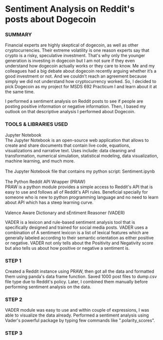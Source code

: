 <h1>Sentiment Analysis on Reddit's posts about Dogecoin</h1>

<h3>SUMMARY</h3>
Financial experts are highly skeptical of dogecoin, as well as other cryptocurrencies. Their extreme volatility is one reason experts say that crypto is a risky, speculative investment. That's why only the younger generation is investing in dogecoin but I am not sure if they even understand how dogecoin actually works or they care to know. Me and my colleagues had a big debate about dogecoin recently arguing whether it’s a good investment or not. And we couldn't reach an agreement because simply we did not understand how cryptocurrency worked. So, I decided to pick Dogecoin as my project for MSDS 692 Practicum I and learn about it at the same time.
<p> I performed a sentiment analysis on Reddit posts to see if people are posting positive information or negative information. Then, I based my outlook on that descriptive analysis I performed about Dogecoin.</p>
<h3>TOOLS & LIBRARIES USED</h3>
Jupyter Notebook</br>
The Jupyter Notebook is an open-source web application that allows to create and share documents that contain live code, equations, visualizations and narrative text. Uses include: data cleaning and transformation, numerical simulation, statistical modeling, data visualization, machine learning, and much more.</br></br>
The Jupyter Notebook file that contains my python script: Sentiment.ipynb</br></br>
The Python Reddit API Wrapper (PRAW)</br>
PRAW is a python module provides a simple access to Reddit's API that is easy to use and follows all of Reddit's API rules. Beneficial specially for someone who is new to python programming language and no need to learn about API which has a steep learning curve.</br></br>
Valence Aware Dictionary and sEntiment Reasoner (VADER)</br>
<p>VADER is a lexicon and rule-based sentiment analysis tool that is specifically designed and trained for social media posts. VADER uses a combination of A sentiment lexicon is a list of lexical features which are generally labeled according to their semantic orientation as either positive or negative. VADER not only tells about the Positivity and Negativity score but also tells us about how positive or negative a sentiment is.</p>
<h3>STEP 1</h3>
<p>Created a Reddit instance using PRAW, then got all the data and formatted them using panda's data frame function. Saved 1000 post files to dump.csv file type due to Reddit's policy. Later, I combined them manually before performing sentiment analysis on the data.</p> 
<h3>STEP 2</h3>
<p>VADER module was easy to use and within couple of expressions, I was able to visualize the data already. Performed a sentiment analysis using Vader's powerful package by typing few commands like ".polarity_scores".</p>
<h3>STEP 3</h3>
